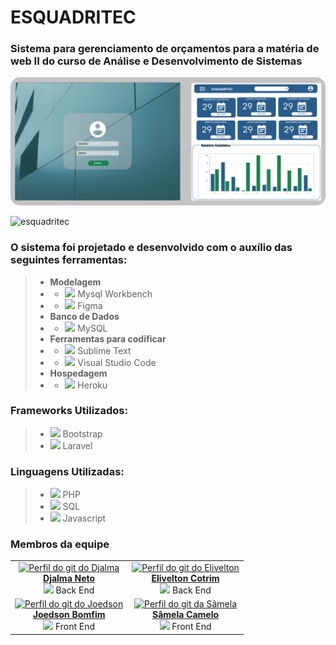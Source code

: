 # ESQUADRITEC

### **Sistema para gerenciamento de orçamentos para a matéria de web II do curso de Análise e Desenvolvimento de Sistemas**

<!-- <img style="border-radius:15px"  alt="PrintScreen" src="imagens/tela_home.png"/> -->
<img style="border-radius:15px"  alt="Imagem da tela inicial" src="Esquadritec/imagens/telas.png"/>

![esquadritec](Esquadritec/documentos/esquadritec.gif)

<!-- ![alt text](BD.png) -->

 ### O sistema foi projetado e desenvolvido com o auxílio das seguintes ferramentas:
>  - **Modelagem**
> -  - <img src="https://img.icons8.com/color/20/4a90e2/mysql-logo.png" width="4.5%"/> Mysql Workbench 
> -  - <img src="https://img.icons8.com/fluent/48/000000/figma.png" width="3.3%"/> Figma
> - **Banco de Dados**
> - - <img src="https://img.icons8.com/color/48/000000/mysql-logo.png"/> MySQL
> - **Ferramentas para codificar**
> - -  <img src="https://img.icons8.com/fluent/20/000000/sublime-text.png"/>  Sublime Text
> - - <img src="https://img.icons8.com/fluent/20/000000/visual-studio-code-2019.png"/> Visual Studio Code
>  - **Hospedagem**
>  - - <img src="https://img.icons8.com/color/20/000000/heroku.png"/> Heroku

### Frameworks Utilizados:
>  - <img src="https://img.icons8.com/color/48/000000/bootstrap.png" width="3.3%"/> Bootstrap
>  - <img src="https://img.icons8.com/fluent/48/000000/laravel.png" width="3.3%"/> Laravel

 ### Linguagens Utilizadas:
> - <img src="https://img.icons8.com/ios-filled/20/4a90e2/php-logo.png"/> PHP
> - <img src="https://img.icons8.com/metro/20/000000/sql.png" width="2%"/> SQL
> - <img src="https://img.icons8.com/color/20/000000/javascript.png"/> Javascript

### **Membros da equipe** 
<table align="center">
	    <tr>
	        <td align="center">
	            <a href="https://github.com/Djalma-Neto">
	                <img alt="Perfil do git do Djalma" width="110" src="https://avatars.githubusercontent.com/u/64264886?s=460&u=ca26b98ae91465e9101d272a62809832d7f60ff3&v=4"/>
	                <br/>
	                <b>Djalma Neto</b>
	            </a>
	            <br><img src="https://img.icons8.com/ultraviolet/40/000000/elephant.png" width="12%"/> Back End</br>
	        </td>
          <td align="center">
	            <a href="https://github.com/EliveltonCotrim">
	                <img alt="Perfil do git do Elivelton" width="110" src="https://avatars.githubusercontent.com/u/54777067?v=4"/>
	                <br/>
	                <b>Elivelton Cotrim</b>
	            </a>
	            <br><img src="https://img.icons8.com/ultraviolet/40/000000/elephant.png" width="12%"/> Back End</br>
	        </td>
	    </tr>
	        <td align="center">
	            <a href="https://github.com/Joedson-Bomfim">
	                <img alt="Perfil do git do Joedson" width="110" src="https://avatars.githubusercontent.com/u/60985442?s=460&u=927c910cb65c33d61d844872645eee90e163c257&v=4"/>
	                <br/>
	                <b>Joedson Bomfim</b>
	            </a>
	            <br><img src="https://img.icons8.com/nolan/40/laptop.png" width="12%"/> Front End</br>
	        </td>
	        <td align="center">
	            <a href="https://github.com/samelabrito"> 
			    <img alt="Perfil do git da Sâmela" width="110" src="https://avatars.githubusercontent.com/u/69491431?s=400&u=384f3b68461c6128771908463eded48e1265735e&v=4">
	                <br/>
			<b>Sâmela Camelo</b>
	            </a>
	            <br><img src="https://img.icons8.com/nolan/40/laptop.png" width="12%"/> Front End</br>
	        </td>
	    </tr>
</table>

<!--
### Acesse o sistema por aqui
- <a alt="sistema esquadritec" href="www.sistema.com">Sistema Esquadritec</a>

-->
